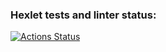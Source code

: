 ### Hexlet tests and linter status:
[![Actions Status](https://github.com/Vladimir960107/fullstack-javascript-project-46/actions/workflows/hexlet-check.yml/badge.svg)](https://github.com/Vladimir960107/fullstack-javascript-project-46/actions)